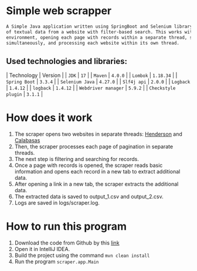 # Simple web scrapper
```bash
A Simple Java application written using SpringBoot and Selenium library, enabling scraping
of textual data from a website with filter-based search. This works within a multithreaded
environment, opening each page with records within a separate thread, scraping multiple tabs
simultaneously, and processing each website within its own thread.
```

## Used technologies and libraries:
| Technology          | Version   |
| `JDK`               | `17`      |
| `Maven`             | `4.0.0`   |
| `Lombok`            | `1.18.34` |
| `Spring Boot`       | `3.3.4`   |
| `Selenium Java`     | `4.27.0`  |
| `Slf4j api`         | `2.0.0`   |
| `Logback`           | `1.4.12`   |
| `logback`           | `1.4.12`   |
| `Webdriver manager` | `5.9.2`   |
| `Checkstyle plugin`  | `3.1.1`   |

# How does it work
1. The scraper opens two websites in separate threads: [Henderson](https://hendersonnv-energovweb.tylerhost.net/apps/selfservice#/search)
and [Calabasas](https://ci-calabasas-ca.smartgovcommunity.com/ApplicationPublic/ApplicationSearchAdvanced/Search)
2. Then, the scraper processes each page of pagination in separate threads.
3. The next step is filtering and searching for records.
4. Once a page with records is opened, the scraper reads basic information and opens each record in a new tab to extract additional data.
5. After opening a link in a new tab, the scraper extracts the additional data.
6. The extracted data is saved to output_1.csv and output_2.csv.
7. Logs are saved in logs/scraper.log.

# How to run this program
1. Download the code from Github by this [link](https://github.com/mrmax24/scraper-app)
2. Open it in IntelliJ IDEA.
3. Build the project using the command ```mvn clean install```
4. Run the program ```scraper.app.Main```










